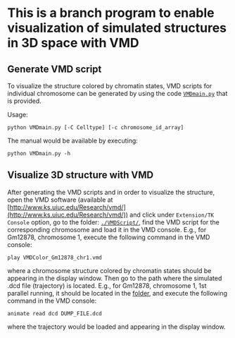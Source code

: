 # This is a branch program to enable visualization of simulated structures in 3D space with VMD

## Generate VMD script

To visualize the structure colored by chromatin states, VMD scripts for individual chromosome can be generated by using the code [`VMDmain.py`](./VMDmain.py) that is provided.

Usage:
```
python VMDmain.py [-C Celltype] [-c chromosome_id_array]
```
The manual would be available by executing:  
```
python VMDmain.py -h
```

## Visualize 3D structure with VMD

After generating the VMD scripts and in order to visualize the structure, open the VMD software (available at [http://www.ks.uiuc.edu/Research/vmd/](http://www.ks.uiuc.edu/Research/vmd/)) and click under `Extension/TK Console` option, go to the folder: [`./VMDScript/`](./VMDScript/), find the VMD script for the corresponding chromosome and load it in the VMD console. E.g., for Gm12878, chromosome 1, execute the following command in the VMD console:
```
play VMDColor_Gm12878_chr1.vmd
```
where a chromosome structure colored by chromatin states should be appearing in the display window. Then go to the path where the simulated .dcd file (trajectory) is located. E.g., for Gm12878, chromosome 1, 1st parallel running, it should be located in the [folder](../../runMolecularDynamics/run_folder/Gm12878/chr1/run00/), and execute the following command in the VMD console:
```
animate read dcd DUMP_FILE.dcd 
```
where the trajectory would be loaded and appearing in the display window.
